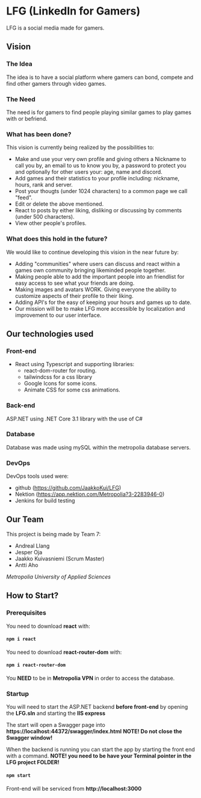 # LFG (LinkedIn for Gamers)

LFG is a social media made for gamers.

## Vision

### The Idea
The idea is to have a social platform where gamers can bond, compete and find other gamers through video games.

### The Need
The need is for gamers to find people playing similar games to play games with or befriend.


### What has been done?
This vision is currently being realized by the possibilities to:
- Make and use your very own profile and giving others a Nickname to call you by, an email to us to know you by, a password to protect you 
	  and optionally for other users your: age, name and discord.
- Add games and their statistics to your profile including: nickname, hours, rank and server.
- Post your thougts (under 1024 characters) to a common page we call "feed".
- Edit or delete the above mentioned.
- React to posts by either liking, disliking or discussing by comments (under 500 characters).
- View other people's profiles.

### What does this hold in the future?
We would like to continue developing this vision in the near future by:
- Adding "communities" where users can discuss and react within a games own community bringing likeminded people together.
- Making people able to add the important people into an friendlist for easy access to see what your friends are doing.
- Making images and avatars WORK. Giving everyone the ability to customize aspects of their profile to their liking.
- Adding API's for the easy of keeping your hours and games up to date.
- Our mission will be to make LFG more accessible by localization and improvement to our user interface.

## Our technologies used
	
### Front-end
- React using Typescript and supporting libraries:
  - react-dom-router for routing.
  - tailwindcss for a css library
  - Google Icons for some icons.
  - Animate CSS for some css animations.

### Back-end
ASP.NET using .NET Core 3.1 library with the use of C#

### Database
Database was made using mySQL within the metropolia database servers.

### DevOps
DevOps tools used were:
- github (https://github.com/JaakkoKui/LFG)
- Nektion (https://app.nektion.com/Metropolia?3-2283946-0)
- Jenkins for build testing

## Our Team
This project is being made by Team 7:
- Andreal Llang
- Jesper Oja
- Jaakko Kuivasniemi (Scrum Master)
- Antti Aho

*Metropolia University of Applied Sciences*

## How to Start?

### Prerequisites

You need to download **react** with:

#### `npm i react`

You need to download **react-router-dom** with:

#### `npm i react-router-dom`

You **NEED** to be in **Metropolia VPN** in order to access the database.

### Startup

You will need to start the ASP.NET backend **before front-end** by opening the **LFG.sln** and starting the **IIS express**

The start will open a Swagger page into **https://localhost:44372/swagger/index.html** 
**NOTE! Do not close the Swagger window!**

When the backend is running you can start the app by starting the front end with a command. 
**NOTE! you need to be have your Terminal pointer in the LFG project FOLDER!** 

#### `npm start`

Front-end will be serviced from **http://localhost:3000**